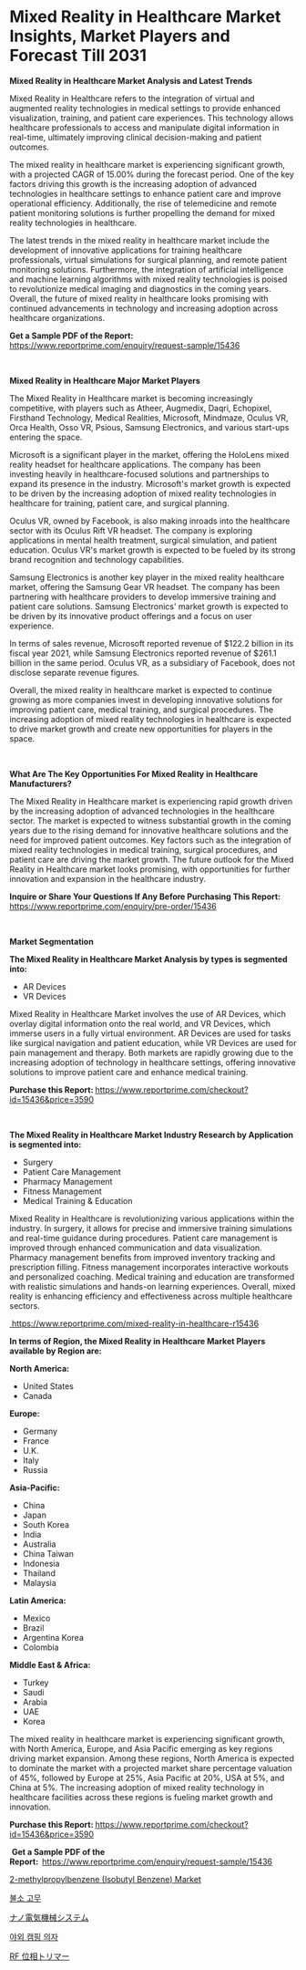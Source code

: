 <p><h1>Mixed Reality in Healthcare Market Insights, Market Players and Forecast Till 2031</h1></p><p><strong>Mixed Reality in Healthcare Market Analysis and Latest Trends</strong></p>
<p><p>Mixed Reality in Healthcare refers to the integration of virtual and augmented reality technologies in medical settings to provide enhanced visualization, training, and patient care experiences. This technology allows healthcare professionals to access and manipulate digital information in real-time, ultimately improving clinical decision-making and patient outcomes.</p><p>The mixed reality in healthcare market is experiencing significant growth, with a projected CAGR of 15.00% during the forecast period. One of the key factors driving this growth is the increasing adoption of advanced technologies in healthcare settings to enhance patient care and improve operational efficiency. Additionally, the rise of telemedicine and remote patient monitoring solutions is further propelling the demand for mixed reality technologies in healthcare.</p><p>The latest trends in the mixed reality in healthcare market include the development of innovative applications for training healthcare professionals, virtual simulations for surgical planning, and remote patient monitoring solutions. Furthermore, the integration of artificial intelligence and machine learning algorithms with mixed reality technologies is poised to revolutionize medical imaging and diagnostics in the coming years. Overall, the future of mixed reality in healthcare looks promising with continued advancements in technology and increasing adoption across healthcare organizations.</p></p>
<p><strong>Get a Sample PDF of the Report:&nbsp;</strong> <a href="https://www.reportprime.com/enquiry/request-sample/15436">https://www.reportprime.com/enquiry/request-sample/15436</a></p>
<p>&nbsp;</p>
<p><strong>Mixed Reality in Healthcare Major Market Players</strong></p>
<p><p>The Mixed Reality in Healthcare market is becoming increasingly competitive, with players such as Atheer, Augmedix, Daqri, Echopixel, Firsthand Technology, Medical Realities, Microsoft, Mindmaze, Oculus VR, Orca Health, Osso VR, Psious, Samsung Electronics, and various start-ups entering the space. </p><p>Microsoft is a significant player in the market, offering the HoloLens mixed reality headset for healthcare applications. The company has been investing heavily in healthcare-focused solutions and partnerships to expand its presence in the industry. Microsoft's market growth is expected to be driven by the increasing adoption of mixed reality technologies in healthcare for training, patient care, and surgical planning.</p><p>Oculus VR, owned by Facebook, is also making inroads into the healthcare sector with its Oculus Rift VR headset. The company is exploring applications in mental health treatment, surgical simulation, and patient education. Oculus VR's market growth is expected to be fueled by its strong brand recognition and technology capabilities.</p><p>Samsung Electronics is another key player in the mixed reality healthcare market, offering the Samsung Gear VR headset. The company has been partnering with healthcare providers to develop immersive training and patient care solutions. Samsung Electronics' market growth is expected to be driven by its innovative product offerings and a focus on user experience.</p><p>In terms of sales revenue, Microsoft reported revenue of $122.2 billion in its fiscal year 2021, while Samsung Electronics reported revenue of $261.1 billion in the same period. Oculus VR, as a subsidiary of Facebook, does not disclose separate revenue figures.</p><p>Overall, the mixed reality in healthcare market is expected to continue growing as more companies invest in developing innovative solutions for improving patient care, medical training, and surgical procedures. The increasing adoption of mixed reality technologies in healthcare is expected to drive market growth and create new opportunities for players in the space.</p></p>
<p>&nbsp;</p>
<p><strong>What Are The Key Opportunities For Mixed Reality in Healthcare Manufacturers?</strong></p>
<p><p>The Mixed Reality in Healthcare market is experiencing rapid growth driven by the increasing adoption of advanced technologies in the healthcare sector. The market is expected to witness substantial growth in the coming years due to the rising demand for innovative healthcare solutions and the need for improved patient outcomes. Key factors such as the integration of mixed reality technologies in medical training, surgical procedures, and patient care are driving the market growth. The future outlook for the Mixed Reality in Healthcare market looks promising, with opportunities for further innovation and expansion in the healthcare industry.</p></p>
<p><strong>Inquire or Share Your Questions If Any Before Purchasing This Report:</strong> <a href="https://www.reportprime.com/enquiry/pre-order/15436">https://www.reportprime.com/enquiry/pre-order/15436</a></p>
<p>&nbsp;</p>
<p><strong>Market Segmentation</strong></p>
<p><strong>The Mixed Reality in Healthcare Market Analysis by types is segmented into:</strong></p>
<p><ul><li>AR Devices</li><li>VR Devices</li></ul></p>
<p><p>Mixed Reality in Healthcare Market involves the use of AR Devices, which overlay digital information onto the real world, and VR Devices, which immerse users in a fully virtual environment. AR Devices are used for tasks like surgical navigation and patient education, while VR Devices are used for pain management and therapy. Both markets are rapidly growing due to the increasing adoption of technology in healthcare settings, offering innovative solutions to improve patient care and enhance medical training.</p></p>
<p><strong>Purchase this Report:&nbsp;</strong><a href="https://www.reportprime.com/checkout?id=15436&price=3590">https://www.reportprime.com/checkout?id=15436&price=3590</a></p>
<p>&nbsp;</p>
<p><strong>The Mixed Reality in Healthcare Market Industry Research by Application is segmented into:</strong></p>
<p><ul><li>Surgery</li><li>Patient Care Management</li><li>Pharmacy Management</li><li>Fitness Management</li><li>Medical Training & Education</li></ul></p>
<p><p>Mixed Reality in Healthcare is revolutionizing various applications within the industry. In surgery, it allows for precise and immersive training simulations and real-time guidance during procedures. Patient care management is improved through enhanced communication and data visualization. Pharmacy management benefits from improved inventory tracking and prescription filling. Fitness management incorporates interactive workouts and personalized coaching. Medical training and education are transformed with realistic simulations and hands-on learning experiences. Overall, mixed reality is enhancing efficiency and effectiveness across multiple healthcare sectors.</p></p>
<p><a href="https://www.reportprime.com/mixed-reality-in-healthcare-r15436">&nbsp;https://www.reportprime.com/mixed-reality-in-healthcare-r15436</a></p>
<p><strong>In terms of Region, the Mixed Reality in Healthcare Market Players available by Region are:</strong></p>
<p>
    <p> <strong> North America: </strong>
        <ul>
            <li>United States</li>
            <li>Canada</li>
        </ul>
        </p> 
    <p> <strong> Europe: </strong>
        <ul>
            <li>Germany</li>
            <li>France</li>
            <li>U.K.</li>
            <li>Italy</li>
            <li>Russia</li>
        </ul>
        </p> 
    <p> <strong> Asia-Pacific: </strong>
        <ul>
            <li>China</li>
            <li>Japan</li>
            <li>South Korea</li>
            <li>India</li>
            <li>Australia</li>
            <li>China Taiwan</li>
            <li>Indonesia</li>
            <li>Thailand</li>
            <li>Malaysia</li>
        </ul>
        </p> 
    <p> <strong> Latin America: </strong>
        <ul>
            <li>Mexico</li>
            <li>Brazil</li>
            <li>Argentina Korea</li>
            <li>Colombia</li>
        </ul>
        </p> 
    <p> <strong> Middle East & Africa: </strong>
        <ul>
            <li>Turkey</li>
            <li>Saudi</li>
            <li>Arabia</li>
            <li>UAE</li>
            <li>Korea</li>
        </ul>
    </p>
    </p>
<p><p>The mixed reality in healthcare market is experiencing significant growth, with North America, Europe, and Asia Pacific emerging as key regions driving market expansion. Among these regions, North America is expected to dominate the market with a projected market share percentage valuation of 45%, followed by Europe at 25%, Asia Pacific at 20%, USA at 5%, and China at 5%. The increasing adoption of mixed reality technology in healthcare facilities across these regions is fueling market growth and innovation.</p></p>
<p><strong>Purchase this Report: </strong><a href="https://www.reportprime.com/checkout?id=15436&price=3590">https://www.reportprime.com/checkout?id=15436&price=3590</a></p>
<p>&nbsp;<strong>Get a Sample PDF of the Report:&nbsp;&nbsp;</strong><a href="https://www.reportprime.com/enquiry/request-sample/15436">https://www.reportprime.com/enquiry/request-sample/15436</a></p>
<p><strong></strong></p>
<p><p><a href="https://www.linkedin.com/pulse/2-methylpropylbenzene-isobutyl-benzene-market-size-share-amp-trends-oouoe?trackingId=s6VSLmjZ9pb1Ev2yd80vCw%3D%3D">2-methylpropylbenzene (Isobutyl Benzene) Market</a></p><p><a href="https://medium.com/@genius6587678/%ED%94%8C%EB%A3%A8%EC%98%A4%EB%A5%B4%ED%99%94%EA%B3%A0%EB%AC%B4-%EC%8B%9C%EC%9E%A5-%EC%A7%80%ED%91%9C-%ED%95%B4%EB%8F%85-%EC%8B%9C%EC%9E%A5-%EC%A0%90%EC%9C%A0%EC%9C%A8-%ED%8A%B8%EB%A0%8C%EB%93%9C-%EB%B0%8F-%EC%84%B1%EC%9E%A5-%ED%8C%A8%ED%84%B4-192f6a5ba99b">불소 고무</a></p><p><a href="https://medium.com/@wesleyeilly8796202/%E3%83%8A%E3%83%8E%E3%82%A8%E3%83%AC%E3%82%AF%E3%83%88%E3%83%AD%E3%83%A1%E3%82%AB%E3%83%8B%E3%82%AB%E3%83%AB%E3%82%B7%E3%82%B9%E3%83%86%E3%83%A0%E5%B8%82%E5%A0%B4-2029%E5%B9%B4%E3%81%BE%E3%81%A7%E3%81%AE%E6%88%90%E5%8A%9F%E3%81%97%E3%81%9F%E3%83%93%E3%82%B8%E3%83%8D%E3%82%B9%E6%88%A6%E7%95%A5%E3%81%AE%E9%8D%B5-82608361f965">ナノ電気機械システム</a></p><p><a href="https://medium.com/@monserratemohr/%EC%95%BC%EC%99%B8-%EC%BA%A0%ED%95%91-%EC%9D%98%EC%9E%90-%EC%8B%9C%EC%9E%A5-%EA%B7%9C%EB%AA%A8-%EC%8B%9C%EC%9E%A5-%EC%A0%84%EB%A7%9D-%EB%B0%8F-%EC%8B%9C%EC%9E%A5-%EC%98%88%EC%B8%A1-2024%EB%85%84%EB%B6%80%ED%84%B0-2031%EB%85%84%EA%B9%8C%EC%A7%80-e7b52d8bebb7">야외 캠핑 의자</a></p><p><a href="https://medium.com/@fabianhoncescu2022/rf%E3%83%95%E3%82%A7%E3%83%BC%E3%82%BA%E3%83%88%E3%83%AA%E3%83%9E%E5%B8%82%E5%A0%B4-%E5%B8%82%E5%A0%B4%E3%82%B7%E3%82%A7%E3%82%A2-%E5%B8%82%E5%A0%B4%E3%83%88%E3%83%AC%E3%83%B3%E3%83%89-%E3%81%8A%E3%82%88%E3%81%B3%E5%B0%86%E6%9D%A5%E3%81%AE%E6%88%90%E9%95%B7%E3%82%92%E6%8E%A2%E3%82%8B-77eae52224dd">RF 位相トリマー</a></p></p>